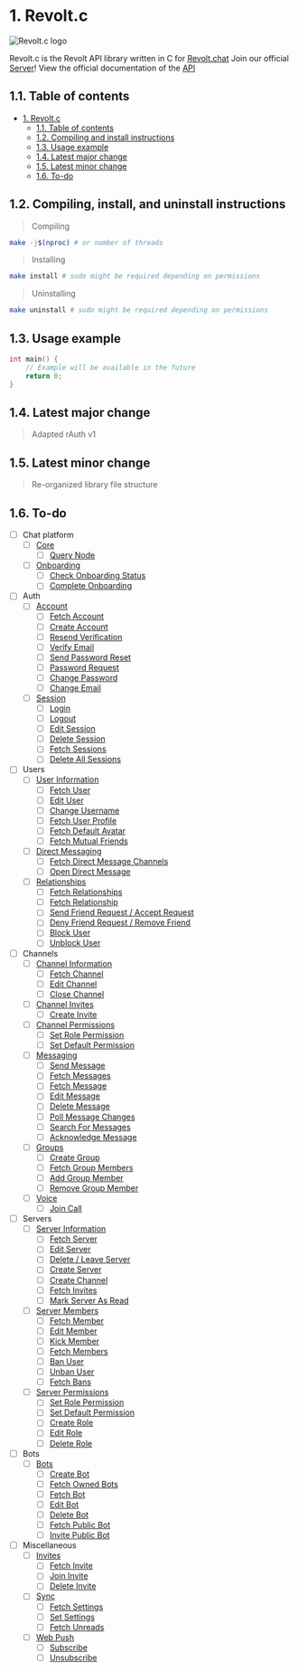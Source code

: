 # 1. Revolt.c
![Revolt.c logo](https://autumn.revolt.chat/icons/E-ASKEsG63ohhrzkEHzSzf8TQ7PzqJGLdPLBQK6EMw?max_side=64)

Revolt.c is the Revolt API library written in C for [Revolt.chat](https://revolt.chat)
Join our official [Server](https://app.revolt.chat/invite/Nw4ZWnxZ)!
View the official documentation of the [API](https://developers.revolt.chat/api/)

## 1.1. Table of contents
- [1. Revolt.c](#1--revolt.c)
  - [1.1. Table of contents](#11-table-of-contents)
  - [1.2. Compiling and install instructions](#12-compiling-and-install-instructions)
  - [1.3. Usage example](#13-usage-example)
  - [1.4. Latest major change](#14-latest-major-change)
  - [1.5. Latest minor change](#15-latest-minor-change)
  - [1.6. To-do](#16-to-do)

## 1.2. Compiling, install, and uninstall instructions
> Compiling
```bash
make -j$(nproc) # or number of threads
```
> Installing
```bash
make install # sudo might be required depending on permissions
```
> Uninstalling
```bash
make uninstall # sudo might be required depending on permissions
```

## 1.3. Usage example
```c
int main() {
    // Example will be available in the future
    return 0;
}
```

## 1.4. Latest major change
> Adapted rAuth v1

## 1.5. Latest minor change
> Re-organized library file structure

## 1.6. To-do
- [ ] Chat platform
    - [ ] [Core](https://developers.revolt.chat/api/#tag/Core)
        - [ ] [Query Node](https://developers.revolt.chat/api/#tag/Core/paths/~1/get)
    - [ ] [Onboarding](https://developers.revolt.chat/api/#tag/Onboarding)
        - [ ] [Check Onboarding Status](https://developers.revolt.chat/api/#tag/Onboarding/paths/~1onboard~1hello/get)
        - [ ] [Complete Onboarding](https://developers.revolt.chat/api/#tag/Onboarding/paths/~1onboard~1complete/post)
- [ ] Auth
    - [ ] [Account](https://developers.revolt.chat/api/#tag/Account)
        - [ ] [Fetch Account](https://developers.revolt.chat/api/#tag/Account/paths/~1account/get)
        - [ ] [Create Account](https://developers.revolt.chat/api/#tag/Account/paths/~1account~1create/post)
        - [ ] [Resend Verification](https://developers.revolt.chat/api/#tag/Account/paths/~1account~1reverify/post)
        - [ ] [Verify Email](https://developers.revolt.chat/api/#tag/Account/paths/~1account~1verify~1:code/post)
        - [ ] [Send Password Reset](https://developers.revolt.chat/api/#tag/Account/paths/~1account~1reset_password/post)
        - [ ] [Password Request](https://developers.revolt.chat/api/#tag/Account/paths/~1account~1reset_password/patch)
        - [ ] [Change Password](https://developers.revolt.chat/api/#tag/Account/paths/~1account~1change~1password/post)
        - [ ] [Change Email](https://developers.revolt.chat/api/#tag/Account/paths/~1account~1change~1email/post)
    - [ ] [Session](https://developers.revolt.chat/api/#tag/Session)
        - [ ] [Login](https://developers.revolt.chat/api/#tag/Session/paths/~1session~1login/post)
        - [ ] [Logout](https://developers.revolt.chat/api/#tag/Session/paths/~1session~1logout/delete)
        - [ ] [Edit Session](https://developers.revolt.chat/api/#tag/Session/paths/~1session~1:session/patch)
        - [ ] [Delete Session](https://developers.revolt.chat/api/#tag/Session/paths/~1session~1:session/delete)
        - [ ] [Fetch Sessions](https://developers.revolt.chat/api/#tag/Session/paths/~1session~1all/get)
        - [ ] [Delete All Sessions](https://developers.revolt.chat/api/#tag/Session/paths/~1session~1all/delete)
- [ ] Users
    - [ ] [User Information](https://developers.revolt.chat/api/#tag/User-Information)
        - [ ] [Fetch User](https://developers.revolt.chat/api/#tag/User-Information/paths/~1users~1:user/get)
        - [ ] [Edit User](https://developers.revolt.chat/api/#tag/User-Information/paths/~1users~1@\me/patch)
        - [ ] [Change Username](https://developers.revolt.chat/api/#tag/User-Information/paths/~1users~1@\me~1username/patch)
        - [ ] [Fetch User Profile](https://developers.revolt.chat/api/#tag/User-Information/paths/~1users~1:user~1profile/get)
        - [ ] [Fetch Default Avatar](https://developers.revolt.chat/api/#tag/User-Information/paths/~1users~1:user~1default_avatar/get)
        - [ ] [Fetch Mutual Friends](https://developers.revolt.chat/api/#tag/User-Information/paths/~1users~1:user~1mutual/get)
    - [ ] [Direct Messaging](https://developers.revolt.chat/api/#tag/Direct-Messaging)
        - [ ] [Fetch Direct Message Channels](https://developers.revolt.chat/api/#tag/Direct-Messaging/paths/~1users~1dms/get)
        - [ ] [Open Direct Message](https://developers.revolt.chat/api/#tag/Direct-Messaging/paths/~1users~1:user~1dm/get)
    - [ ] [Relationships](https://developers.revolt.chat/api/#tag/Relationships)
        - [ ] [Fetch Relationships](https://developers.revolt.chat/api/#tag/Relationships/paths/~1users~1relationships/get)
        - [ ] [Fetch Relationship](https://developers.revolt.chat/api/#tag/Relationships/paths/~1users~1:user~1relationship/get)
        - [ ] [Send Friend Request / Accept Request](https://developers.revolt.chat/api/#tag/Relationships/paths/~1users~1:username~1friend/put)
        - [ ] [Deny Friend Request / Remove Friend](https://developers.revolt.chat/api/#tag/Relationships/paths/~1users~1:username~1friend/delete)
        - [ ] [Block User](https://developers.revolt.chat/api/#tag/Relationships/paths/~1users~1:user~1block/put)
        - [ ] [Unblock User](https://developers.revolt.chat/api/#tag/Relationships/paths/~1users~1:user~1block/delete)
- [ ] Channels
    - [ ] [Channel Information](https://developers.revolt.chat/api/#tag/Channel-Information)
        - [ ] [Fetch Channel](https://developers.revolt.chat/api/#tag/Channel-Information/paths/~1channels~1:channel/get)
        - [ ] [Edit Channel](https://developers.revolt.chat/api/#tag/Channel-Information/paths/~1channels~1:channel/patch)
        - [ ] [Close Channel](https://developers.revolt.chat/api/#tag/Channel-Information/paths/~1channels~1:channel/delete)
    - [ ] [Channel Invites](https://developers.revolt.chat/api/#tag/Channel-Invites)
        - [ ] [Create Invite](https://developers.revolt.chat/api/#tag/Channel-Invites/paths/~1channels~1:channel~1invites/post)
    - [ ] [Channel Permissions](https://developers.revolt.chat/api/#tag/Channel-Permissions)
        - [ ] [Set Role Permission](https://developers.revolt.chat/api/#tag/Channel-Permissions/paths/~1channels~1:channel~1permissions~1:role/put)
        - [ ] [Set Default Permission](https://developers.revolt.chat/api/#tag/Channel-Permissions/paths/~1channels~1:channel~1permissions~1default/put)
    - [ ] [Messaging](https://developers.revolt.chat/api/#tag/Messaging)
        - [ ] [Send Message](https://developers.revolt.chat/api/#tag/Messaging/paths/~1channels~1:channel~1messages/post)
        - [ ] [Fetch Messages](https://developers.revolt.chat/api/#tag/Messaging/paths/~1channels~1:channel~1messages/get)
        - [ ] [Fetch Message](https://developers.revolt.chat/api/#tag/Messaging/paths/~1channels~1:channel~1messages~1:message/get)
        - [ ] [Edit Message](https://developers.revolt.chat/api/#tag/Messaging/paths/~1channels~1:channel~1messages~1:message/patch)
        - [ ] [Delete Message](https://developers.revolt.chat/api/#tag/Messaging/paths/~1channels~1:channel~1messages~1:message/delete)
        - [ ] [Poll Message Changes](https://developers.revolt.chat/api/#tag/Messaging/paths/~1channels~1:channel~1messages~1stale/post)
        - [ ] [Search For Messages](https://developers.revolt.chat/api/#tag/Messaging/paths/~1channels~1:channel~1messages~1search/post)
        - [ ] [Acknowledge Message](https://developers.revolt.chat/api/#tag/Messaging/paths/~1channels~1:channel~1ack~1:message/put)
    - [ ] [Groups](https://developers.revolt.chat/api/#tag/Groups)
        - [ ] [Create Group](https://developers.revolt.chat/api/#tag/Groups/paths/~1channels~1create/post)
        - [ ] [Fetch Group Members](https://developers.revolt.chat/api/#tag/Groups/paths/~1channels~1:channel~1members/get)
        - [ ] [Add Group Member](https://developers.revolt.chat/api/#tag/Groups/paths/~1channels~1:channel~1members/put)
        - [ ] [Remove Group Member](https://developers.revolt.chat/api/#tag/Groups/paths/~1channels~1:channel~1members/delete)
    - [ ] [Voice](https://developers.revolt.chat/api/#tag/Voice)
        - [ ] [Join Call](https://developers.revolt.chat/api/#tag/Voice/paths/~1channels~1:channel~1join_call/post)
- [ ] Servers
    - [ ] [Server Information](https://developers.revolt.chat/api/#tag/Server-Information)
        - [ ] [Fetch Server](https://developers.revolt.chat/api/#tag/Server-Information/paths/~1servers~1:server/get)
        - [ ] [Edit Server](https://developers.revolt.chat/api/#tag/Server-Information/paths/~1servers~1:server/patch)
        - [ ] [Delete / Leave Server](https://developers.revolt.chat/api/#tag/Server-Information/paths/~1servers~1:server/delete)
        - [ ] [Create Server](https://developers.revolt.chat/api/#tag/Server-Information/paths/~1servers~1create/post)
        - [ ] [Create Channel](https://developers.revolt.chat/api/#tag/Server-Information/paths/~1servers~1:server~1channels/post)
        - [ ] [Fetch Invites](https://developers.revolt.chat/api/#tag/Server-Information/paths/~1servers~1:server~1invites/get)
        - [ ] [Mark Server As Read](https://developers.revolt.chat/api/#tag/Server-Information/paths/~1servers~1:server~1ack/put)
    - [ ] [Server Members](https://developers.revolt.chat/api/#tag/Server-Members)
        - [ ] [Fetch Member](https://developers.revolt.chat/api/#tag/Server-Members/paths/~1servers~1:server~1members~1:member/get)
        - [ ] [Edit Member](https://developers.revolt.chat/api/#tag/Server-Members/paths/~1servers~1:server~1members~1:member/patch)
        - [ ] [Kick Member](https://developers.revolt.chat/api/#tag/Server-Members/paths/~1servers~1:server~1members~1:member/delete)
        - [ ] [Fetch Members](https://developers.revolt.chat/api/#tag/Server-Members/paths/~1servers~1:server~1members/get)
        - [ ] [Ban User](https://developers.revolt.chat/api/#tag/Server-Members/paths/~1servers~1:server~1bans~1:member/put)
        - [ ] [Unban User](https://developers.revolt.chat/api/#tag/Server-Members/paths/~1servers~1:server~1bans~1:member/delete)
        - [ ] [Fetch Bans](https://developers.revolt.chat/api/#tag/Server-Members/paths/~1servers~1:server~1bans/get)
    - [ ] [Server Permissions](https://developers.revolt.chat/api/#tag/Server-Permissions)
        - [ ] [Set Role Permission](https://developers.revolt.chat/api/#tag/Server-Permissions/paths/~1servers~1:server~1permissions~1:role/put)
        - [ ] [Set Default Permission](https://developers.revolt.chat/api/#tag/Server-Permissions/paths/~1servers~1:server~1permissions~1default/put)
        - [ ] [Create Role](https://developers.revolt.chat/api/#tag/Server-Permissions/paths/~1servers~1:server~1roles/post)
        - [ ] [Edit Role](https://developers.revolt.chat/api/#tag/Server-Permissions/paths/~1servers~1:server~1roles~1:role/patch)
        - [ ] [Delete Role](https://developers.revolt.chat/api/#tag/Server-Permissions/paths/~1servers~1:server~1roles~1:role/delete)
- [ ] Bots
    - [ ] [Bots](https://developers.revolt.chat/api/#tag/Bots)
        - [ ] [Create Bot](https://developers.revolt.chat/api/#tag/Bots/paths/~1bots~1create/post)
        - [ ] [Fetch Owned Bots](https://developers.revolt.chat/api/#tag/Bots/paths/~1bots~1@me/get)
        - [ ] [Fetch Bot](https://developers.revolt.chat/api/#tag/Bots/paths/~1bots~1:bot/get)
        - [ ] [Edit Bot](https://developers.revolt.chat/api/#tag/Bots/paths/~1bots~1:bot/patch)
        - [ ] [Delete Bot](https://developers.revolt.chat/api/#tag/Bots/paths/~1bots~1:bot/delete)
        - [ ] [Fetch Public Bot](https://developers.revolt.chat/api/#tag/Bots/paths/~1bots~1:bot~1invite/get)
        - [ ] [Invite Public Bot](https://developers.revolt.chat/api/#tag/Bots/paths/~1bots~1:bot~1invite/post)
- [ ] Miscellaneous
    - [ ] [Invites](https://developers.revolt.chat/api/#tag/Invites)
        - [ ] [Fetch Invite](https://developers.revolt.chat/api/#tag/Invites/paths/~1invites~1:invite/get)
        - [ ] [Join Invite](https://developers.revolt.chat/api/#tag/Invites/paths/~1invites~1:invite/post)
        - [ ] [Delete Invite](https://developers.revolt.chat/api/#tag/Invites/paths/~1invites~1:invite/delete)
    - [ ] [Sync](https://developers.revolt.chat/api/#tag/Sync)
        - [ ] [Fetch Settings](https://developers.revolt.chat/api/#tag/Sync/paths/~1sync~1settings~1fetch/post)
        - [ ] [Set Settings](https://developers.revolt.chat/api/#tag/Sync/paths/~1sync~1settings~1set/post)
        - [ ] [Fetch Unreads](https://developers.revolt.chat/api/#tag/Sync/paths/~1sync~1unreads/post)
	- [ ] [Web Push](https://developers.revolt.chat/api/#tag/Web-Push)
        - [ ] [Subscribe](https://developers.revolt.chat/api/#tag/Web-Push/paths/~1push~1subscribe/post)
        - [ ] [Unsubscribe](https://developers.revolt.chat/api/#tag/Web-Push/paths/~1push~1unsubscribe/post)

